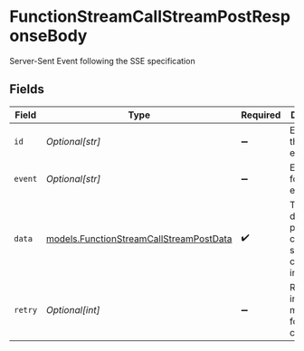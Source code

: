 # FunctionStreamCallStreamPostResponseBody

Server-Sent Event following the SSE specification


## Fields

| Field                                                                                    | Type                                                                                     | Required                                                                                 | Description                                                                              | Example                                                                                  |
| ---------------------------------------------------------------------------------------- | ---------------------------------------------------------------------------------------- | ---------------------------------------------------------------------------------------- | ---------------------------------------------------------------------------------------- | ---------------------------------------------------------------------------------------- |
| `id`                                                                                     | *Optional[str]*                                                                          | :heavy_minus_sign:                                                                       | Event ID for the SSE event                                                               | 123                                                                                      |
| `event`                                                                                  | *Optional[str]*                                                                          | :heavy_minus_sign:                                                                       | Event type for the SSE event                                                             | message                                                                                  |
| `data`                                                                                   | [models.FunctionStreamCallStreamPostData](../models/functionstreamcallstreampostdata.md) | :heavy_check_mark:                                                                       | The actual data payload containing streaming chunk information                           |                                                                                          |
| `retry`                                                                                  | *Optional[int]*                                                                          | :heavy_minus_sign:                                                                       | Retry interval in milliseconds for the SSE connection                                    | 1000                                                                                     |